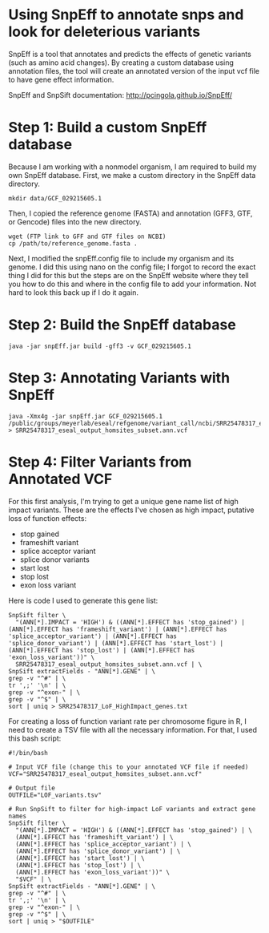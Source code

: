 # Using SnpEff to annotate snps and look for deleterious variants

SnpEff is a tool that annotates and predicts the effects of genetic variants (such as amino acid changes). By creating a custom database using annotation files, the tool will create an annotated version of the input vcf file to have gene effect information. 

SnpEff and SnpSift documentation: http://pcingola.github.io/SnpEff/

# Step 1: Build a custom SnpEff database

Because I am working with a nonmodel organism, I am required to build my own SnpEff database. First, we make a custom directory in the SnpEff data directory. 

    mkdir data/GCF_029215605.1

Then, I copied the reference genome (FASTA) and annotation (GFF3, GTF, or Gencode) files into the new directory.

    wget (FTP link to GFF and GTF files on NCBI) 
    cp /path/to/reference_genome.fasta .

Next, I modified the snpEff.config file to include my organism and its genome. I did this using nano on the config file; I forgot to record the exact thing I did for this but the steps are on the SnpEff website where they tell you how to do this and where in the config file to add your information. Not hard to look this back up if I do it again. 

# Step 2: Build the SnpEff database 

    java -jar snpEff.jar build -gff3 -v GCF_029215605.1

# Step 3: Annotating Variants with SnpEff

    java -Xmx4g -jar snpEff.jar GCF_029215605.1 /public/groups/meyerlab/eseal/refgenome/variant_call/ncbi/SRR25478317_eseal_output_homsites_subset.vcf.gz > SRR25478317_eseal_output_homsites_subset.ann.vcf

# Step 4: Filter Variants from Annotated VCF 

For this first analysis, I'm trying to get a unique gene name list of high impact variants. These are the effects I've chosen as high impact, putative loss of function effects: 

- stop gained
- frameshift variant
- splice acceptor variant
- splice donor variants
- start lost
- stop lost
- exon loss variant

Here is code I used to generate this gene list: 

    SnpSift filter \
      "(ANN[*].IMPACT = 'HIGH') & ((ANN[*].EFFECT has 'stop_gained') | (ANN[*].EFFECT has 'frameshift_variant') | (ANN[*].EFFECT has 'splice_acceptor_variant') | (ANN[*].EFFECT has 'splice_donor_variant') | (ANN[*].EFFECT has 'start_lost') | (ANN[*].EFFECT has 'stop_lost') | (ANN[*].EFFECT has 'exon_loss_variant'))" \
      SRR25478317_eseal_output_homsites_subset.ann.vcf | \
    SnpSift extractFields - "ANN[*].GENE" | \
    grep -v "^#" | \
    tr ',;' '\n' | \
    grep -v "^exon-" | \
    grep -v "^$" | \
    sort | uniq > SRR25478317_LoF_HighImpact_genes.txt

For creating a loss of function variant rate per chromosome figure in R, I need to create a TSV file with all the necessary information. For that, I used this bash script: 

```
#!/bin/bash

# Input VCF file (change this to your annotated VCF file if needed)
VCF="SRR25478317_eseal_output_homsites_subset.ann.vcf"

# Output file
OUTFILE="LOF_variants.tsv"

# Run SnpSift to filter for high-impact LoF variants and extract gene names
SnpSift filter \
  "(ANN[*].IMPACT = 'HIGH') & ((ANN[*].EFFECT has 'stop_gained') | \
  (ANN[*].EFFECT has 'frameshift_variant') | \
  (ANN[*].EFFECT has 'splice_acceptor_variant') | \
  (ANN[*].EFFECT has 'splice_donor_variant') | \
  (ANN[*].EFFECT has 'start_lost') | \
  (ANN[*].EFFECT has 'stop_lost') | \
  (ANN[*].EFFECT has 'exon_loss_variant'))" \
  "$VCF" | \
SnpSift extractFields - "ANN[*].GENE" | \
grep -v "^#" | \
tr ',;' '\n' | \
grep -v "^exon-" | \
grep -v "^$" | \
sort | uniq > "$OUTFILE"
```




